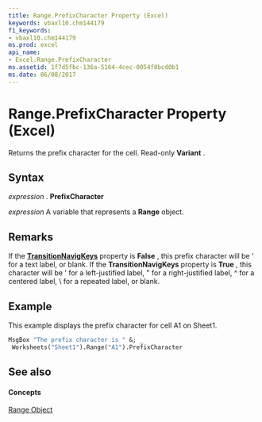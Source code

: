 ```yaml
---
title: Range.PrefixCharacter Property (Excel)
keywords: vbaxl10.chm144179
f1_keywords:
- vbaxl10.chm144179
ms.prod: excel
api_name:
- Excel.Range.PrefixCharacter
ms.assetid: 1f7d5fbc-136a-5164-4cec-0054f8bcd0b1
ms.date: 06/08/2017
---
```



# Range.PrefixCharacter Property (Excel)

Returns the prefix character for the cell. Read-only **Variant** .


## Syntax

 _expression_ . **PrefixCharacter**

 _expression_ A variable that represents a **Range** object.


## Remarks

If the **[TransitionNavigKeys](application-transitionnavigkeys-property-excel.md)** property is **False** , this prefix character will be ' for a text label, or blank. If the **TransitionNavigKeys** property is **True** , this character will be ' for a left-justified label, " for a right-justified label, ^ for a centered label, \ for a repeated label, or blank.


## Example

This example displays the prefix character for cell A1 on Sheet1.


```vb
MsgBox "The prefix character is " &; _ 
 Worksheets("Sheet1").Range("A1").PrefixCharacter
```


## See also


#### Concepts


[Range Object](range-object-excel.md)

